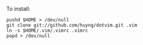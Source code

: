 To install:

    pushd $HOME > /dev/null
    git clone git://github.com/huyng/dotvim.git .vim
    ln -s $HOME/.vim/.vimrc .vimrc
    popd > /dev/null
